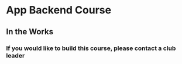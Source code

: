 # App Backend Course
## In the Works
### If you would like to build this course, please contact a club leader
